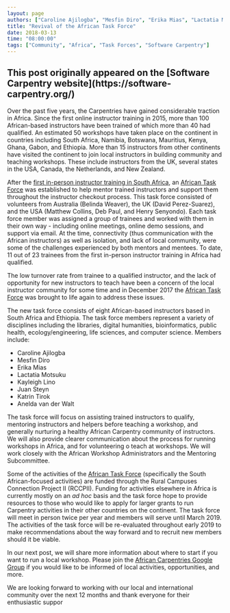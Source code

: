 ```yaml
---
layout: page
authors: ["Caroline Ajilogba", "Mesfin Diro", "Erika Mias", "Lactatia Motsuku", "Kayleigh Lino", "Juan Steyn", "Katrin Tirok", "Anelda van der Walt"]
title: "Revival of the African Task Force"
date: 2018-03-13
time: "08:00:00"
tags: ["Community", "Africa", "Task Forces", "Software Carpentry"]
---
```


<h2>This post originally appeared on the [Software Carpentry website](https://software-carpentry.org/)</h2>

Over the past five years, the Carpentries have gained considerable traction in Africa. Since the first online instructor training in 
2015, more than 100 African-based instructors have been trained of which more than 40 had qualified. An estimated 50 
workshops have taken place on the continent in countries including South Africa, Namibia, Botswana, Mauritius, Kenya, 
Ghana, Gabon, and Ethiopia. More than 15 instructors from other continents have visited the continent to join local 
instructors in building community and teaching workshops. These include instructors from the UK, several states in the USA, 
Canada, the Netherlands, and New Zealand.

After the [first in-person instructor training in 
South Africa](https://software-carpentry.org/blog/2016/04/south-africa-instructor-training.html), 
an [African Task Force](https://github.com/swcarpentry/board/issues/118) was established to help mentor trained 
instructors and support them throughout the instructor checkout process. This task force consisted of volunteers 
from Australia (Belinda Weaver), the UK (David Perez-Suarez), and the USA (Matthew Collins, Deb Paul, and Henry Senyondo). 
Each task force member was assigned a group of trainees and worked with them in their own way - including online 
meetings, online demo sessions, and support via email. At the time, connectivity (thus communication with the African instructors) 
as well as isolation, and lack of local community, were some of the challenges experienced by both mentors and mentees. 
To date, 11 out of 23 trainees from the first in-person instructor training in Africa had qualified.

The low turnover rate from trainee to a qualified instructor, and the lack of opportunity for 
new instructors to teach have been a concern of the local instructor community for some time and in December 
2017 the [African Task Force](https://software-carpentry.org/join/subcom/african-tf/) was brought to life again to address these issues.

The new task force consists of eight African-based instructors based in South Africa and Ethiopia. 
The task force members represent a variety of disciplines including the libraries, digital humanities, 
bioinformatics, public health, ecology/engineering, life sciences, and computer science. Members include:

  - Caroline Ajilogba
  - Mesfin Diro
  - Erika Mias
  - Lactatia Motsuku
  - Kayleigh Lino
  - Juan Steyn
  - Katrin Tirok
  - Anelda van der Walt


The task force will focus on assisting trained instructors to qualify, mentoring instructors and 
helpers before teaching a workshop, and generally nurturing a healthy African Carpentry community of instructors. 
We will also provide clearer communication about the process for running workshops in Africa, and for volunteering 
o teach at workshops. We will work closely with the African Workshop Administrators and the Mentoring Subcommittee.

Some of the activities of the [African Task Force](https://software-carpentry.org/join/subcom/african-tf/) (specifically the South African-focused activities) are funded 
through the Rural Campuses Connection Project II (RCCPII). Funding for activities elsewhere in Africa is currently 
mostly on an *ad hoc* basis and the task force hope to provide resources to those who would like to apply for larger 
grants to run Carpentry activities in their other countries on the continent. The task force will meet in person twice 
per year and members will serve until March 2019. The activities of the task force will be re-evaluated throughout early 
2019 to make recommendations about the way forward and to recruit new members should it be viable.

In our next post, we will share more information about where to start if you want to run a local workshop. 
Please join the [African Carpentries Google Group](https://groups.google.com/forum/#!forum/swc-za) if you would 
like to be informed of local activities, opportunities, and more.

We are looking forward to working with our local and international community over the next 12 months and 
thank everyone for their enthusiastic suppor
